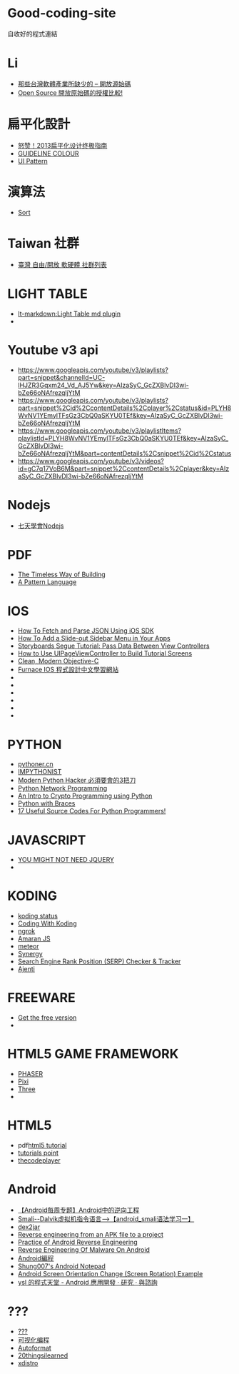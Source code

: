 Good-coding-site
================

自收好的程式連結

# Li
 * [那些台灣軟體產業所缺少的 – 開放源始碼](http://blog.ez2learn.com/2011/11/25/taiwan-software-lacking-of-open-source/)
 * [Open Source 開放原始碼的授權比較!](http://www.takobear.tw/12/post/2013/07/open-source.html)

# 扁平化設計
 * [怒赞！2013扁平化设计终极指南](http://www.uisdc.com/the-ultimate-guide-to-flat-design)
 * [GUIDELINE COLOUR](http://guidelinecolour.com/)
 * [UI Pattern](http://www.mobile-patterns.com/)

# 演算法
 * [Sort](http://sorting.at/)

# Taiwan 社群
 * [臺灣 自由/開放 軟硬體 社群列表
](http://www.mindmeister.com/303031964/open-source-community-map-in-taiwan)

# LIGHT TABLE
 * [lt-markdown:Light Table md plugin](https://github.com/MarcoPolo/lt-markdown)
 * 
 
# Youtube v3 api
 * https://www.googleapis.com/youtube/v3/playlists?part=snippet&channelId=UC-lHJZR3Gqxm24_Vd_AJ5Yw&key=AIzaSyC_GcZXBlvDI3wi-bZe66oNAfrezqljYtM
 * https://www.googleapis.com/youtube/v3/playlists?part=snippet%2Cid%2CcontentDetails%2Cplayer%2Cstatus&id=PLYH8WvNV1YEmylTFsGz3CbQ0aSKYU0TEf&key=AIzaSyC_GcZXBlvDI3wi-bZe66oNAfrezqljYtM
 * https://www.googleapis.com/youtube/v3/playlistItems?playlistId=PLYH8WvNV1YEmylTFsGz3CbQ0aSKYU0TEf&key=AIzaSyC_GcZXBlvDI3wi-bZe66oNAfrezqljYtM&part=contentDetails%2Csnippet%2Cid%2Cstatus
 * https://www.googleapis.com/youtube/v3/videos?id=gC7q17VoB6M&part=snippet%2CcontentDetails%2Cplayer&key=AIzaSyC_GcZXBlvDI3wi-bZe66oNAfrezqljYtM
 
# Nodejs
 * [七天學會Nodejs](http://nqdeng.github.io/7-days-nodejs/)
 
# PDF
 * [The Timeless Way of Building](http://library.uniteddiversity.coop/Ecological_Building/The_Timeless_Way_of_Building_Complete.pdf)
 * [A Pattern Language](http://library.uniteddiversity.coop/Ecological_Building/A_Pattern_Language.pdf)

# IOS
 * [How To Fetch and Parse JSON Using iOS SDK](http://www.appcoda.com/fetch-parse-json-ios-programming-tutorial/)
 * [How To Add a Slide-out Sidebar Menu in Your Apps](http://www.appcoda.com/ios-programming-sidebar-navigation-menu/)
 * [Storyboards Segue Tutorial: Pass Data Between View Controllers](http://www.appcoda.com/storyboards-ios-tutorial-pass-data-between-view-controller-with-segue/)
 * [How to Use UIPageViewController to Build Tutorial Screens](http://www.appcoda.com/uipageviewcontroller-tutorial-intro/)
 * [Clean, Modern Objective-C](http://harlanhaskins.com/2014/02/20/clean-modern-objective-c.html)
 * [Furnace IOS 程式設計中文學習網站](http://furnacedigital.blogspot.tw/)
 * []()
 * []()
 * []()
 * []()
 * []()
 * []()

# PYTHON

 * [pythoner.cn](http://www.pythoner.cn/course/)
 * [IMPYTHONIST](http://impythonist.wordpress.com/2014/02/05/important-python-tips-that-saves-your-time/)
 * [Modern Python Hacker 必須要會的3把刀](http://blog.jslee.name/modern-python-hacker-3-knife/)
 * [Python Network Programming](http://www.tutorialspoint.com/python/python_networking.htm)
 * [An Intro to Crypto Programming using Python](http://jdege.us/crypto-python/index.html)
 * [Python with Braces](http://www.pythonb.org/)
 * [17 Useful Source Codes For Python Programmers!](http://www.efytimes.com/e1/fullnews.asp?edid=129852)
 
# JAVASCRIPT

 * [YOU MIGHT NOT NEED JQUERY](http://youmightnotneedjquery.com/)
 * 
 
# KODING
 * [koding status](http://status.koding.com/pages/52e17667541ea2fc5700001e)
 * [Coding With Koding](http://code.tutsplus.com/articles/coding-with-koding--net-35285)
 * [ngrok](https://ngrok.com/)
 * [Amaran JS](http://hakanersu.github.io/AmaranJS/)
 * [meteor](https://www.meteor.com/)
 * [Synergy](http://synergy-foss.org/)
 * [Search Engine Rank Position (SERP) Checker & Tracker](https://serprankchecker.com/)
 * [Ajenti](http://ajenti.org/) 
 
# FREEWARE
 * [Get the free version](http://getthefreeversion.com/)
 * 
 
# HTML5 GAME FRAMEWORK
 * [PHASER](http://phaser.io/)
 * [Pixi](https://github.com/GoodBoyDigital/pixi.js)
 * [Three](http://threejs.org/)
 * 
 
# HTML5
 * pdf[html5 tutorial](http://www.tutorialspoint.com/html5/html5_tutorial.pdf)
 * [tutorials point](http://www.tutorialspoint.com/html5/html5_pdf_version.htm)
 * [thecodeplayer](http://thecodeplayer.com/)
 
# Android
 * [【Android每周专题】Android中的逆向工程](http://blog.csdn.net/a2bgeek/article/details/15338911)
 * [Smali--Dalvik虚拟机指令语言-->【android_smali语法学习一】](http://blog.csdn.net/wdaming1986/article/details/8299996)
 * [dex2jar](https://code.google.com/p/dex2jar/) 
 * [Reverse engineering from an APK file to a project](http://stackoverflow.com/questions/12732882/reverse-engineering-from-an-apk-file-to-a-project)
 * [Practice of Android Reverse Engineering](http://www.slideshare.net/jserv/practice-of-android-reverse-engineering)
 * [Reverse Engineering Of Malware On Android](https://www.sans.org/reading-room/whitepapers/pda/reverse-engineering-malware-android-33769)
 * [Android編程](http://androidbiancheng.blogspot.tw/2014_02_01_archive.html)
 * [Shung007's Android Notepad](http://shung007.blogspot.tw/2010/11/android-tips-screenorientation.html)
 * [Android Screen Orientation Change (Screen Rotation) Example](http://techblogon.com/android-screen-orientation-change-rotation-example/)
 * [ysl 的程式天堂 - Android 應用開發 ‧ 研究 ‧ 與諮詢](http://ysl-paradise.blogspot.tw/2011/04/listview-i.html)
 
 
 
# ???
 * [???](http://blog.wercker.com/2014/02/06/RethinkDB-Gingko-Martini-Golang.html)
 * [可视化编程](http://coolshell.cn/articles/11094.html)
 * [Autoformat](http://bootitor.webbackstube.at/#)
 * [20thingsilearned](http://www.20thingsilearned.com/zh-TW/home)
 * [xdistro](http://www.xdistro.tk/)
